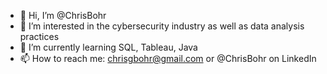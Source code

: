 - 👋 Hi, I’m @ChrisBohr
- 👀 I’m interested in the cybersecurity industry as well as data analysis practices
- 🌱 I’m currently learning SQL, Tableau, Java
- 📫 How to reach me: chrisgbohr@gmail.com or @ChrisBohr on LinkedIn

<!---
ChrisBohr/ChrisBohr is a ✨ special ✨ repository because its `README.md` (this file) appears on your GitHub profile.
You can click the Preview link to take a look at your changes.
--->
